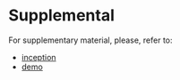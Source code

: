 # Supplemental
For supplementary material, please, refer to:
* [inception](https://github.com/nbrito/research/tree/master/inception)
* [demo](https://vimeo.com/nbrito)
